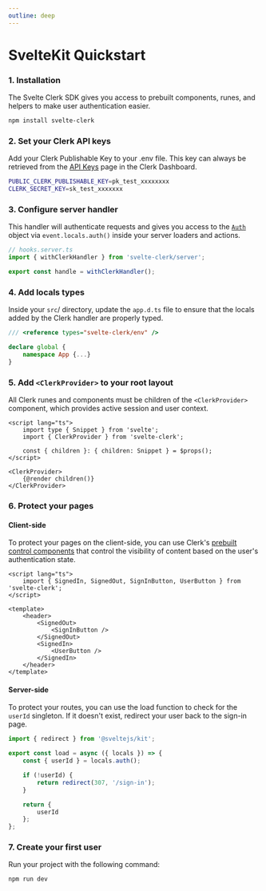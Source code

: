 ```yaml
---
outline: deep
---
```


# SvelteKit Quickstart

### 1. Installation

The Svelte Clerk SDK gives you access to prebuilt components, runes, and helpers to make user authentication easier.

```sh
npm install svelte-clerk
```

### 2. Set your Clerk API keys

Add your Clerk Publishable Key to your .env file. This key can always be retrieved from the [API Keys](https://dashboard.clerk.com/last-active?path=api-keys) page in the Clerk Dashboard.

```sh
PUBLIC_CLERK_PUBLISHABLE_KEY=pk_test_xxxxxxxx
CLERK_SECRET_KEY=sk_test_xxxxxxx
```

### 3. Configure server handler

This handler will authenticate requests and gives you access to the [`Auth`](https://clerk.com/docs/references/nextjs/auth-object#auth-object) object via `event.locals.auth()` inside your server loaders and actions.

```ts
// hooks.server.ts
import { withClerkHandler } from 'svelte-clerk/server';

export const handle = withClerkHandler();
```

### 4. Add locals types

Inside your `src`/ directory, update the `app.d.ts` file to ensure that the locals added by the Clerk handler are properly typed.

```ts
/// <reference types="svelte-clerk/env" />

declare global {
	namespace App {...}
}
```

### 5. Add `<ClerkProvider>` to your root layout

All Clerk runes and components must be children of the `<ClerkProvider>` component, which provides active session and user context.

```svelte
<script lang="ts">
	import type { Snippet } from 'svelte';
	import { ClerkProvider } from 'svelte-clerk';

	const { children }: { children: Snippet } = $props();
</script>

<ClerkProvider>
	{@render children()}
</ClerkProvider>
```

### 6. Protect your pages

#### Client-side

To protect your pages on the client-side, you can use Clerk's [prebuilt control components](https://clerk.com/docs/components/overview#control-components) that control the visibility of content based on the user's authentication state.

```svelte
<script lang="ts">
	import { SignedIn, SignedOut, SignInButton, UserButton } from 'svelte-clerk';
</script>

<template>
	<header>
		<SignedOut>
			<SignInButton />
		</SignedOut>
		<SignedIn>
			<UserButton />
		</SignedIn>
	</header>
</template>
```

#### Server-side

To protect your routes, you can use the load function to check for the `userId` singleton. If it doesn't exist, redirect your user back to the sign-in page.

```ts
import { redirect } from '@sveltejs/kit';

export const load = async ({ locals }) => {
	const { userId } = locals.auth();

	if (!userId) {
		return redirect(307, '/sign-in');
	}

	return {
		userId
	};
};
```

### 7. Create your first user

Run your project with the following command:

```sh
npm run dev
```
